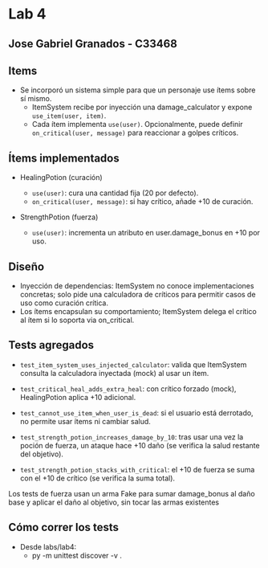 # Lab 4
## Jose Gabriel Granados - C33468

## Items
- Se incorporó un sistema simple para que un personaje use ítems sobre sí mismo.
  - ItemSystem recibe por inyección una damage_calculator y expone `use_item(user, item)`.
  - Cada ítem implementa `use(user)`. Opcionalmente, puede definir `on_critical(user, message)` para reaccionar a golpes críticos.

## Ítems implementados
- HealingPotion (curación)
  - `use(user)`: cura una cantidad fija (20 por defecto).
  - `on_critical(user, message)`: si hay crítico, añade +10 de curación.

- StrengthPotion (fuerza)
  - `use(user)`: incrementa un atributo en user.damage_bonus en +10 por uso.

## Diseño
- Inyección de dependencias: ItemSystem no conoce implementaciones concretas; solo pide una calculadora de críticos para permitir casos de uso como curación crítica.
- Los ítems encapsulan su comportamiento; ItemSystem delega el crítico al ítem si lo soporta via on_critical.

## Tests agregados

  - `test_item_system_uses_injected_calculator`: valida que ItemSystem consulta la calculadora inyectada (mock) al usar un ítem.
  - `test_critical_heal_adds_extra_heal`: con crítico forzado (mock), HealingPotion aplica +10 adicional.
  - `test_cannot_use_item_when_user_is_dead`: si el usuario está derrotado, no permite usar ítems ni cambiar salud.

  - `test_strength_potion_increases_damage_by_10`: tras usar una vez la poción de fuerza, un ataque hace +10 daño (se verifica la salud restante del objetivo).
  - `test_strength_potion_stacks_with_critical`: el +10 de fuerza se suma con el +10 de crítico (se verifica la suma total).

Los tests de fuerza usan un arma Fake para sumar damage_bonus al daño base y aplicar el daño al objetivo, sin tocar las armas existentes

## Cómo correr los tests
- Desde labs/lab4:
  - py -m unittest discover -v .


